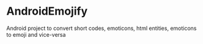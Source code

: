 # AndroidEmojify
Android project to convert short codes, emoticons, html entities, emoticons to emoji and vice-versa
